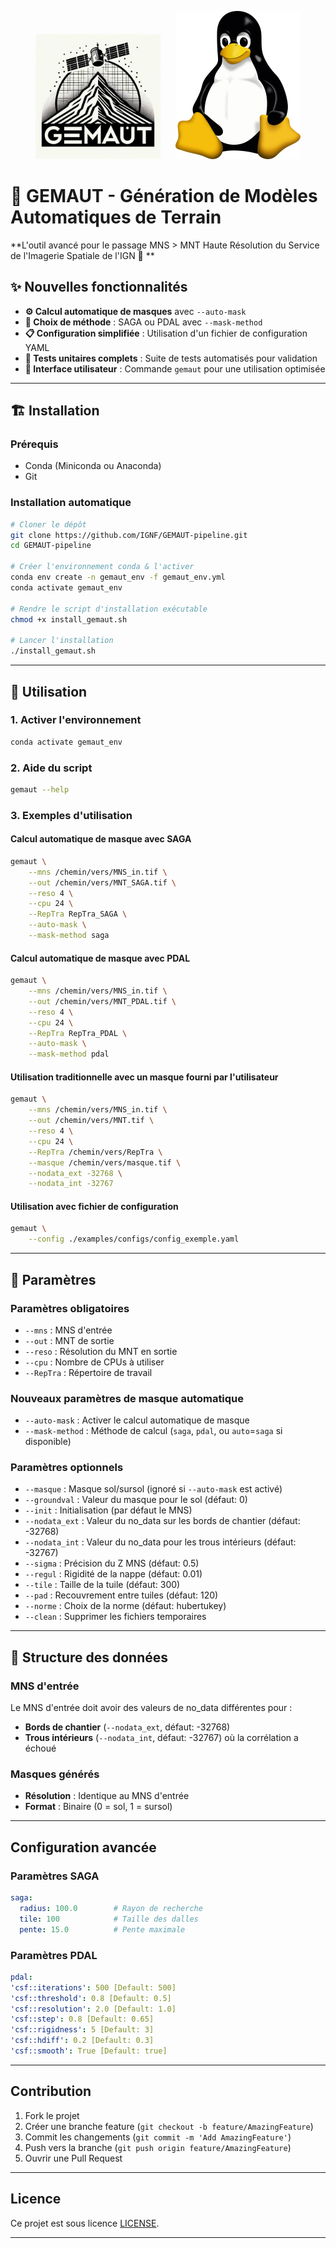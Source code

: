 <p align="center">
  <img src="assets/logo.png" alt="GEMAUT" width="200" style="margin-right: 20px;"/>
  <img src="assets/Linux.png" alt="Linux" width="200"/>
</p>

# 🚀 GEMAUT - Génération de Modèles Automatiques de Terrain

**L'outil avancé pour le passage MNS > MNT Haute Résolution du Service de l'Imagerie Spatiale de l'IGN 🚀 **

## ✨ Nouvelles fonctionnalités

- **⚙️ Calcul automatique de masques** avec `--auto-mask`
- **🎯 Choix de méthode** : SAGA ou PDAL avec `--mask-method`
- **📋 Configuration simplifiée** : Utilisation d'un fichier de configuration YAML
- **🧪 Tests unitaires complets** : Suite de tests automatisés pour validation
- **🚀 Interface utilisateur** : Commande `gemaut` pour une utilisation optimisée

---

## 🏗️ Installation

### Prérequis
- Conda (Miniconda ou Anaconda)
- Git

### Installation automatique
```bash
# Cloner le dépôt
git clone https://github.com/IGNF/GEMAUT-pipeline.git
cd GEMAUT-pipeline

# Créer l'environnement conda & l'activer
conda env create -n gemaut_env -f gemaut_env.yml
conda activate gemaut_env

# Rendre le script d'installation exécutable
chmod +x install_gemaut.sh

# Lancer l'installation
./install_gemaut.sh
```
---

## 🎯 Utilisation

### 1. Activer l'environnement
```bash
conda activate gemaut_env
```

### 2. Aide du script
```bash
gemaut --help
```

### 3. Exemples d'utilisation

#### **Calcul automatique de masque avec SAGA**
```bash
gemaut \
    --mns /chemin/vers/MNS_in.tif \
    --out /chemin/vers/MNT_SAGA.tif \
    --reso 4 \
    --cpu 24 \
    --RepTra RepTra_SAGA \
    --auto-mask \
    --mask-method saga
```

#### **Calcul automatique de masque avec PDAL**
```bash
gemaut \
    --mns /chemin/vers/MNS_in.tif \
    --out /chemin/vers/MNT_PDAL.tif \
    --reso 4 \
    --cpu 24 \
    --RepTra RepTra_PDAL \
    --auto-mask \
    --mask-method pdal
```

#### **Utilisation traditionnelle avec un masque fourni par l'utilisateur**
```bash
gemaut \
    --mns /chemin/vers/MNS_in.tif \
    --out /chemin/vers/MNT.tif \
    --reso 4 \
    --cpu 24 \
    --RepTra /chemin/vers/RepTra \
    --masque /chemin/vers/masque.tif \
    --nodata_ext -32768 \
    --nodata_int -32767
```

#### **Utilisation avec fichier de configuration**
```bash
gemaut \
    --config ./examples/configs/config_exemple.yaml
```

---

## 🔧 Paramètres

### Paramètres obligatoires
- `--mns` : MNS d'entrée
- `--out` : MNT de sortie
- `--reso` : Résolution du MNT en sortie
- `--cpu` : Nombre de CPUs à utiliser
- `--RepTra` : Répertoire de travail

### **Nouveaux paramètres de masque automatique**
- `--auto-mask` : Activer le calcul automatique de masque
- `--mask-method` : Méthode de calcul (`saga`, `pdal`, ou `auto`=`saga` si disponible)

### Paramètres optionnels
- `--masque` : Masque sol/sursol (ignoré si `--auto-mask` est activé)
- `--groundval` : Valeur du masque pour le sol (défaut: 0)
- `--init` : Initialisation (par défaut le MNS)
- `--nodata_ext` : Valeur du no_data sur les bords de chantier (défaut: -32768)
- `--nodata_int` : Valeur du no_data pour les trous intérieurs (défaut: -32767)
- `--sigma` : Précision du Z MNS (défaut: 0.5)
- `--regul` : Rigidité de la nappe (défaut: 0.01)
- `--tile` : Taille de la tuile (défaut: 300)
- `--pad` : Recouvrement entre tuiles (défaut: 120)
- `--norme` : Choix de la norme (défaut: hubertukey)
- `--clean` : Supprimer les fichiers temporaires

---

## 📁 Structure des données

### MNS d'entrée
Le MNS d'entrée doit avoir des valeurs de no_data différentes pour :
- **Bords de chantier** (`--nodata_ext`, défaut: -32768)
- **Trous intérieurs** (`--nodata_int`, défaut: -32767) où la corrélation a échoué

### Masques générés
- **Résolution** : Identique au MNS d'entrée
- **Format** : Binaire (0 = sol, 1 = sursol)
---

## Configuration avancée

### Paramètres SAGA
```yaml
saga:
  radius: 100.0        # Rayon de recherche
  tile: 100            # Taille des dalles
  pente: 15.0          # Pente maximale
```

### Paramètres PDAL
```yaml
pdal:
'csf::iterations': 500 [Default: 500]
'csf::threshold': 0.8 [Default: 0.5]
'csf::resolution': 2.0 [Default: 1.0]
'csf::step': 0.8 [Default: 0.65]
'csf::rigidness': 5 [Default: 3]
'csf::hdiff': 0.2 [Default: 0.3] 
'csf::smooth': True [Default: true]
```

---

## Contribution

1. Fork le projet
2. Créer une branche feature (`git checkout -b feature/AmazingFeature`)
3. Commit les changements (`git commit -m 'Add AmazingFeature'`)
4. Push vers la branche (`git push origin feature/AmazingFeature`)
5. Ouvrir une Pull Request

---

## Licence

Ce projet est sous licence [LICENSE](LICENSE).

---
